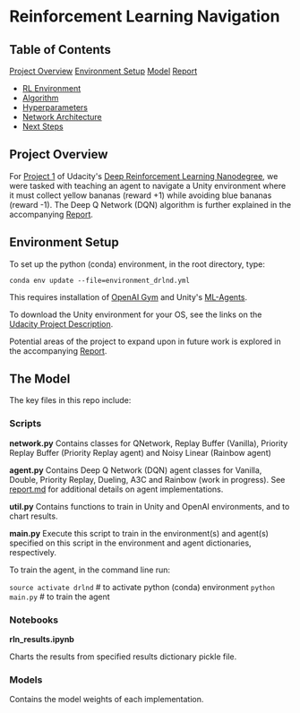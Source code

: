 # Reinforcement Learning Navigation

## Table of Contents

[Project Overview](#overview)
[Environment Setup](#setup)
[Model](#model)
[Report](#report)
- [RL Environment](#environment)
- [Algorithm](#algorithm)
- [Hyperparameters](#hyperparameters)
- [Network Architecture](#network)
- [Next Steps](#nextsteps)


## Project Overview
<a name="overview"></a>

For [Project 1](https://github.com/udacity/deep-reinforcement-learning/tree/master/p1_navigation) of Udacity's [Deep Reinforcement Learning Nanodegree](https://github.com/udacity/deep-reinforcement-learning), we were tasked with teaching an agent to navigate a Unity environment where it must collect yellow bananas (reward +1) while avoiding blue bananas (reward -1).  The Deep Q Network (DQN) algorithm is further explained in the accompanying [Report](https://github.com/cipher813/rl_navigation/blob/master/report.md).


## Environment Setup
<a name="setup"></a>

To set up the python (conda) environment, in the root directory, type:

`conda env update --file=environment_drlnd.yml`

This requires installation of [OpenAI Gym](https://github.com/openai/gym) and Unity's [ML-Agents](https://github.com/Unity-Technologies/ml-agents).

To download the Unity environment for your OS, see the links on the [Udacity Project Description](https://github.com/udacity/deep-reinforcement-learning/tree/master/p1_navigation).    

Potential areas of the project to expand upon in future work is explored in the accompanying [Report](https://github.com/cipher813/rl_navigation/blob/master/report.md).

## The Model
<a name="model"></a>

The key files in this repo include:

### Scripts

**network.py**
Contains classes for QNetwork, Replay Buffer (Vanilla), Priority Replay Buffer (Priority Replay agent) and Noisy Linear (Rainbow agent)

**agent.py**
Contains Deep Q Network (DQN) agent classes for Vanilla, Double, Priority Replay, Dueling, A3C and Rainbow (work in progress).  See [report.md](https://github.com/cipher813/rl_navigation/blob/master/report.md) for additional details on agent implementations.

**util.py**
Contains functions to train in Unity and OpenAI environments, and to chart results.

**main.py**
Execute this script to train in the environment(s) and agent(s) specified on this script in the environment and agent dictionaries, respectively.  


To train the agent, in the command line run:

`source activate drlnd` # to activate python (conda) environment
`python main.py` # to train the agent


### Notebooks

**rln_results.ipynb**

Charts the results from specified results dictionary pickle file.  

### Models

Contains the model weights of each implementation.  
